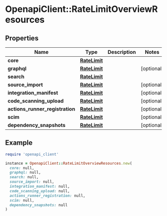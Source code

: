 # OpenapiClient::RateLimitOverviewResources

## Properties

| Name | Type | Description | Notes |
| ---- | ---- | ----------- | ----- |
| **core** | [**RateLimit**](RateLimit.md) |  |  |
| **graphql** | [**RateLimit**](RateLimit.md) |  | [optional] |
| **search** | [**RateLimit**](RateLimit.md) |  |  |
| **source_import** | [**RateLimit**](RateLimit.md) |  | [optional] |
| **integration_manifest** | [**RateLimit**](RateLimit.md) |  | [optional] |
| **code_scanning_upload** | [**RateLimit**](RateLimit.md) |  | [optional] |
| **actions_runner_registration** | [**RateLimit**](RateLimit.md) |  | [optional] |
| **scim** | [**RateLimit**](RateLimit.md) |  | [optional] |
| **dependency_snapshots** | [**RateLimit**](RateLimit.md) |  | [optional] |

## Example

```ruby
require 'openapi_client'

instance = OpenapiClient::RateLimitOverviewResources.new(
  core: null,
  graphql: null,
  search: null,
  source_import: null,
  integration_manifest: null,
  code_scanning_upload: null,
  actions_runner_registration: null,
  scim: null,
  dependency_snapshots: null
)
```

